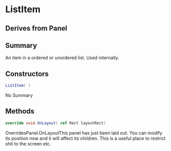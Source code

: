 # ListItem

## Derives from Panel

## Summary

An item in a ordered or unordered list. Used internally.
## Constructors

```c#
ListItem( ) 
```
No Summary
## Methods

```c#
override void OnLayout( ref Rect layoutRect) 
```
OverridesPanel.OnLayoutThis panel has just been laid out. You can modify its position now and it will affect its children.
This is a useful place to restrict shit to the screen etc.
